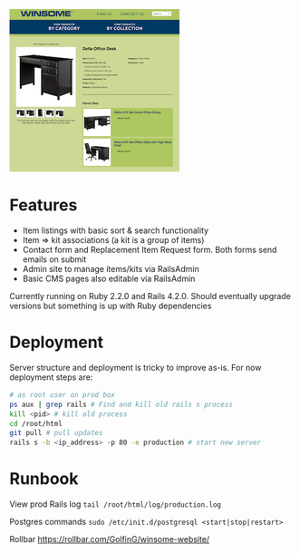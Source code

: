 [![preview](preview.png)](http://www.winsomewood.com)

# Features
- Item listings with basic sort & search functionality
- Item => kit associations (a kit is a group of items)
- Contact form and Replacement Item Request form. Both forms send emails on submit
- Admin site to manage items/kits via RailsAdmin
- Basic CMS pages also editable via RailsAdmin

Currently running on Ruby 2.2.0 and Rails 4.2.0. Should eventually upgrade versions but something is up with Ruby dependencies

# Deployment

Server structure and deployment is tricky to improve as-is. For now deployment steps are:

```bash
# as root user on prod box
ps aux | grep rails # Find and kill old rails s process
kill <pid> # kill old process
cd /root/html
git pull # pull updates
rails s -b <ip_address> -p 80 -e production # start new server
```

# Runbook

View prod Rails log
`tail /root/html/log/production.log`

Postgres commands
`sudo /etc/init.d/postgresql <start|stop|restart>`

Rollbar
https://rollbar.com/GolfinG/winsome-website/
